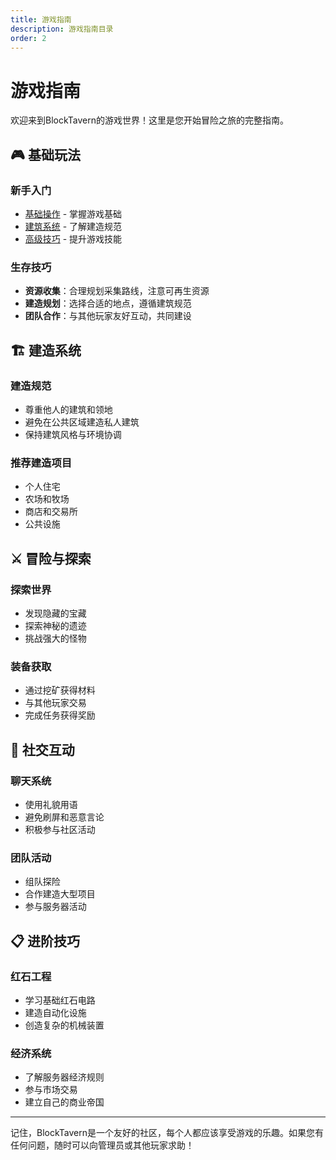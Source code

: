```yaml
---
title: 游戏指南
description: 游戏指南目录
order: 2
---
```


# 游戏指南

欢迎来到BlockTavern的游戏世界！这里是您开始冒险之旅的完整指南。

## 🎮 基础玩法

### 新手入门
- [基础操作](/zh-CN/GameplayGuide/basic-gameplay.md) - 掌握游戏基础
- [建筑系统](/zh-CN/GameplayGuide/building-system.md) - 了解建造规范
- [高级技巧](/zh-CN/GameplayGuide/advanced.md) - 提升游戏技能

### 生存技巧
- **资源收集**：合理规划采集路线，注意可再生资源
- **建造规划**：选择合适的地点，遵循建筑规范
- **团队合作**：与其他玩家友好互动，共同建设

## 🏗️ 建造系统

### 建造规范
- 尊重他人的建筑和领地
- 避免在公共区域建造私人建筑
- 保持建筑风格与环境协调

### 推荐建造项目
- 个人住宅
- 农场和牧场
- 商店和交易所
- 公共设施

## ⚔️ 冒险与探索

### 探索世界
- 发现隐藏的宝藏
- 探索神秘的遗迹
- 挑战强大的怪物

### 装备获取
- 通过挖矿获得材料
- 与其他玩家交易
- 完成任务获得奖励

## 🤝 社交互动

### 聊天系统
- 使用礼貌用语
- 避免刷屏和恶意言论
- 积极参与社区活动

### 团队活动
- 组队探险
- 合作建造大型项目
- 参与服务器活动

## 📋 进阶技巧

### 红石工程
- 学习基础红石电路
- 建造自动化设施
- 创造复杂的机械装置

### 经济系统
- 了解服务器经济规则
- 参与市场交易
- 建立自己的商业帝国

---

记住，BlockTavern是一个友好的社区，每个人都应该享受游戏的乐趣。如果您有任何问题，随时可以向管理员或其他玩家求助！